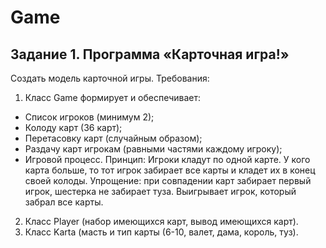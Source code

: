 # Game
## Задание 1. Программа «Карточная игра!»
Создать модель карточной игры.
Требования:
1. Класс Game формирует и обеспечивает:
  * Список игроков (минимум 2);
  * Колоду карт (36 карт);
  * Перетасовку карт (случайным образом);
  * Раздачу карт игрокам (равными частями каждому игроку);
  * Игровой процесс. Принцип: Игроки кладут по одной карте. У кого
       карта больше, то тот игрок забирает все карты и кладет их в конец своей
       колоды. Упрощение: при совпадении карт забирает первый игрок,
       шестерка не забирает туза. Выигрывает игрок, который забрал все карты.
2. Класс Player (набор имеющихся карт, вывод имеющихся карт).
3. Класс Karta (масть и тип карты (6-10, валет, дама, король, туз).
